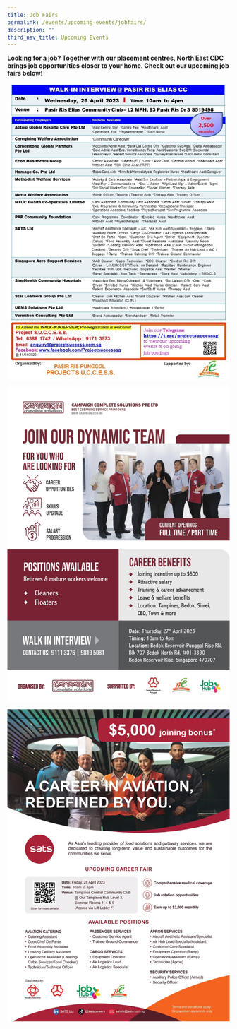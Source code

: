 ```yaml
---
title: Job Fairs
permalink: /events/upcoming-events/jobfairs/
description: ""
third_nav_title: Upcoming Events
---
```

**Looking for a job? Together with our placement centres, North East CDC brings job opportunities closer to your home. Check out our upcoming job fairs below!**

![](/images/edm_26apr2023_pasirriselias_cc.jpg)

![](/images/edm_high_res_27apr2023.jpg)

![](/images/edm_sats_28apr2023_tampcentralcc.jpg)